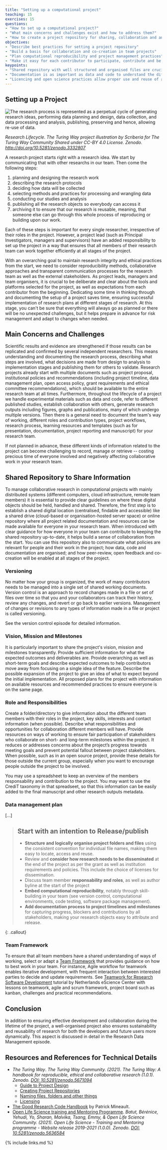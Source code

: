 ```yaml
---
title: "Setting up a computational project"
teaching: 15
exercises: 15
questions:
- "How to set up a computational project?"
- "What main concerns and challenges exist and how to address them?"
- "How to create a project repository for sharing, collaboration and an intention to release?"
objectives:
- "Describe best practices for setting a project repository"
- "Build a basis for collaboration and co-creation in team projects"
- "Plan computational reproducibility and project management practices"
- "Make it easy for each contributor to participate, contribute and be recognised for their work"
keypoints:
- "Shared repository with well structured and organised files are crucial for starting a project"
- "Documentation is as important as data and code to understand the different aspects of the project and communicate about the research."
- "Licencing and open science practices allow proper use and reuse of all research objects, hence should be applied in computational research from the start."
---
```


## Setting up a Project

![The research process is represented as a perpetual cycle of generating research ideas, performing data planning and design, data collection, and data processing and analysis, publishing, preserving and hence, allowing re-use of data.](../fig/research-cycle.jpg)

*Research Lifecycle. The Turing Way project illustration by Scriberia for The Turing Way Community Shared under CC-BY 4.0 License. Zenodo. http://doi.org/10.5281/zenodo.3332807*

A research project starts right with a research idea. 
We start by communicating that with other researchs in our team.
Then come the following steps:
1. planning and designing the research work
2. describing the research protocols
3. deciding how data will be collected 
4. selecting methods and practices for processing and wrangling data
5. conducting our studies and analysis
6. publishing all the research objects so everybody can access it
7. archiving it to ensure that our research is reusable, meaning, that someone else can go through this whole process of reproducing or building upon our work.

Each of these steps is important for every single researcher, irrespective of their roles in the project.
However, a project lead (such as Principal Investigators, managers and supervisors) have an added responsibility to set up the project in a way that ensures that all members of their research team can work together efficiently at all stages of the project.

With an overarching goal to maintain research integrity and ethical practices from the start, we need to consider reproducibility methods, collaborative approaches and transparent communication processes for the research team as well as the external stakeholders. 
As project leads, managers and team organisers, it is crucial to be deliberate and clear about the tools and platforms selected for the project, as well as expectations from each contributor from the beginning.
Dedicating some time in thinking through and documenting the setup of a project saves time, ensuring successful implementation of research plans at different stages of research.
At this stage, you can't be sure that everything will always go as planned or there will be no unexpected challenges, but it helps prepare in advance for risk management and adapt to changes when needed.

## Main Concerns and Challenges

Scientific results and evidence are strengthened if those results can be replicated and confirmed by several independent researchers.
This means understanding and documenting the research process, describing what steps are involved, what decisions are made from design to analysis to implementation stages and publishing them for others to validate.
Research projects already start with multiple documents such as project proposal, institutional policies and recommendations (including project timeline, data management plan, open access policy, grant requirements and ethical committee recommendations), which should be available to the entire research team at all times.
Furthermore, throughout the lifecycle of a project we handle experimental materials such as data and code, refer to different published studies, establish collaboration with others, generate research outputs including figures, graphs and publications, many of which undergo multiple versions. 
Then there is a general need to document the team's way of working, different roles and contribution types, project workflows, research process, learning resources and templates (such as for presentation, documentation, project reporting and manuscript) for your research team.

If not planned in advance, these different kinds of information related to the project can become challenging to record, manage or retrieve -- costing precious time of everyone involved and negatively affecting collaborative work in your research team.

## Shared Repository to Share Information

To manage collaborative research in computational projects with mainly distributed systems (different computers, cloud infrastructure, remote team members) it is essential to provide clear guidelines on where these digital objects should be held, handled and shared.
Therefore, the first step is to establish a shared digital location (centralised, findable and accessible) like a shared drive (cloud-based or organisation-hosted server space) or online repository where all project related documentation and resources can be made available for everyone in your research team.
When introduced with clear guidance for how everyone in your team can contribute to keeping the shared repository up-to-date, it helps build a sense of collaboration from the start.
You can use this repository also to communicate what policies are relevant for people and their work in the project; how data, code and documentation are organised; and how peer-review, open feedback and co-creation will be enabled at all stages of the project.

### Versioning

No matter how your group is organized, the work of many contributors needs to be managed into a single set of shared working documents. 
Version control is an approach to record changes made in a file or set of files over time so that you and your collaborators can track their history, review any changes, and revert or go back to earlier versions. 
Management of changes or revisions to any types of information made in a file or project is called versioning.

See the version control episode for detailed information.

### Vision, Mission and Milestones

It is particularly important to share the project's vision, mission and milestones transparently. Provide sufficient information for what the expected outcomes and deliverables are.
Provide overarching as well as short-term goals and describe expected outcomes to help contributors move away from focusing on a single idea of the feature. 
Describe the possible expansion of the project to give an idea of what to expect beyond the initial implementation.
All proposed plans for the project with information on available resources and recommended practices to ensure everyone is on the same page.

### Role and Responsibilities

Create a folder/directory to give information about the different team members with their roles in the project, key skills, interests and contact information (when possible). 
Describe what responsibilities and opportunities for collaboration different members will have.
Provide resources on ways of working to ensure fair participation of stakeholders who collaborate on short- and long-term milestones within the project.
It reduces or addresses concerns about the project’s progress towards meeting goals and prevent potential fallout between project stakeholders.
When possible, such as in an open source project, provide these details for those outside the current group, especially when you want to encourage people outside the project to be involved.

You may use a spreadsheet to keep an overview of the members responsability and contribution to the project. You may want to use the CrediT taxonomy in that spreadseet, so that this information can be easily added to the final manuscript and other research outputs metadata.

### Data management plan

[...]


> ## Start with an intention to Release/publish
> * **Structure and logically organise project folders and files** using the consistent convention for individual file names, making them easy to locate, access and reuse.
> * Review and **consider how research needs to be disseminated** at the end of the project as per the grant as well as institution requirements and policies. This include the choice of licenses for dissemination.
> * Discuss team member **responsability and roles**, as well as author byline at the start of the project
> * **Embed computational reproducibility**, notably through skill-building in your team (see version control, computational environments, code testing, software package management).
> * **Add documentation process to project timelines and milestones** for capturing progress, blockers and contributions by all stakeholders, making your research objects easy to attribute and release. 

{: .callout}




### Team Framework

To ensure that all team members have a shared understanding of ways of working, select or adapt a [Team Framework](https://the-turing-way.netlify.app/collaboration/new-community/new-community-teamwork.html) that provides guidance on how to best work in your team. For instance, Agile workflow for teamwork enables iterative development, with frequent interaction between interested parties to decide and update requirements.
See [Teamwork for Research Software Development](https://nlesc.github.io/teamwork-for-research-software-development/) tutorial by Netherlands eScience Center with lessons on teamwork, agile and scrum framework, project board such as kanban, challenges and practical recommendations. 



## Conclusion

In addition to ensuring effective development and collaboration during the lifetime of the project, a well-organised project also ensures sustainability and reusability of research for both the developers and future users more dynamically.
This aspect is discussed in detail in the Research Data Management episode.

<!--
[What gaps have we filled in this section - add biological context]
-->

## Resources and References for Technical Details

- *The Turing Way*. *The Turing Way Community. (2021). The Turing Way: A handbook for reproducible, ethical and collaborative research (1.0.1). Zenodo. [DOI: 10.5281/zenodo.5671094](https://doi.org/10.5281/zenodo.5671094)*
  - [Guide to Project Design](https://the-turing-way.netlify.app/project-design/project-repo.html) 
  - [Creating Project Repositories](https://the-turing-way.netlify.app/project-design/project-repo.html)
  - [Naming files, folders and other things](https://the-turing-way.netlify.app/project-design/filenaming.html)
  - [Licensing](https://the-turing-way.netlify.app/reproducible-research/licensing.html)
- [The Good Research Code Handbook](https://goodresearch.dev/setup.html) by Patrick Mineault.
- [Open Life Science training and Mentoring Programme](https://openlifesci.org). *Batut, Bérénice, Yehudi, Yo, Sharan, Malvika, Tsang, Emmy, & Open Life Science Community. (2021). Open Life Science - Training and Mentoring programme - Website release 2019-2021 (1.0.0). Zenodo. [DOI: 10.5281/zenodo.5636584](https://doi.org/10.5281/zenodo.5636584)*

{% include links.md %}
